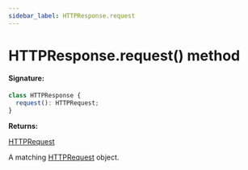 ```yaml
---
sidebar_label: HTTPResponse.request
---
```


# HTTPResponse.request() method

#### Signature:

```typescript
class HTTPResponse {
  request(): HTTPRequest;
}
```

**Returns:**

[HTTPRequest](./puppeteer.httprequest.md)

A matching [HTTPRequest](./puppeteer.httprequest.md) object.
